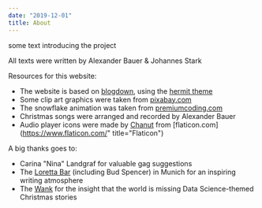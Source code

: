 ```yaml
---
date: "2019-12-01"
title: About
---
```


some text introducing the project

All texts were written by Alexander Bauer & Johannes Stark

Resources for this website:

* The website is based on [blogdown](https://github.com/rstudio/blogdown),
using the [hermit theme](https://github.com/Track3/hermit)
* Some clip art graphics were taken from [pixabay.com](https://pixabay.com/users/3455592-3455592/)
* The snowflake animation was taken from [premiumcoding.com](https://premiumcoding.com/css3-tricks-falling-snow-css/)
* Christmas songs were arranged and recorded by Alexander Bauer
* Audio player icons were made by [Chanut](https://www.flaticon.com/authors/chanut)
from [flaticon.com](https://www.flaticon.com/" title="Flaticon")

A big thanks goes to:

* Carina "Nina" Landgraf for valuable gag suggestions
* The [Loretta Bar](http://www.loretta-bar.de/) (including Bud Spencer) in Munich
for an inspiring writing atmosphere
* The [Wank](https://zugspitze.de/en/winter/mountain/wank) for the insight
that the world is missing Data Science-themed Christmas stories
